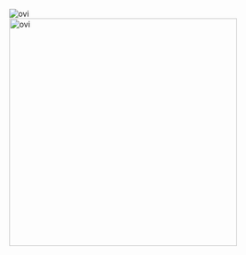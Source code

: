 <img src="https://github-readme-stats.vercel.app/api/top-langs?username=Krunegan&show_icons=true&locale=en&layout=compact&theme=tokyonight" alt="ovi"/><br>
<img src="https://github-readme-stats.vercel.app/api?username=Krunegan&show_icons=true&locale=en&theme=tokyonight" alt="ovi" width="410"/>
